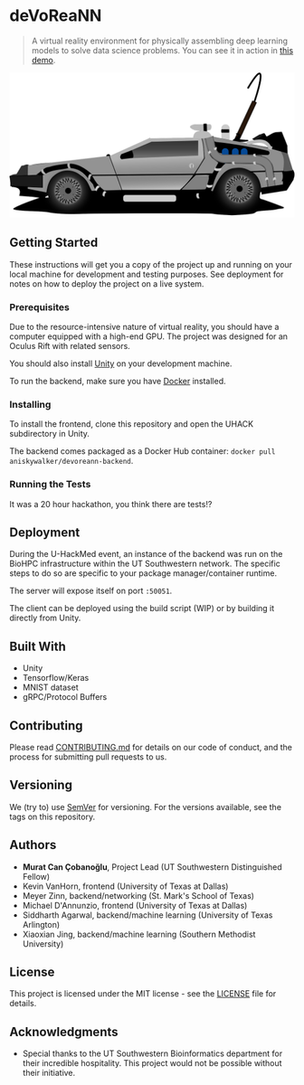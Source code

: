 # deVoReaNN

> A virtual reality environment for physically assembling deep learning models to solve data science problems.
You can see it in action in [this demo](https://www.youtube.com/embed/E_VWewj_jX8).

![How it's pronounced](delorean.png)

## Getting Started

These instructions will get you a copy of the project up and running on your local machine for development and testing purposes. See deployment for notes on how to deploy the project on a live system.

### Prerequisites

Due to the resource-intensive nature of virtual reality, you should have a computer equipped with a high-end GPU. The project was designed for an Oculus Rift with related sensors.

You should also install [Unity](https://store.unity.com/download?ref=personal) on your development machine.

To run the backend, make sure you have [Docker](https://www.docker.com/get-started) installed.

### Installing

To install the frontend, clone this repository and open the UHACK subdirectory in Unity.

The backend comes packaged as a Docker Hub container: `docker pull aniskywalker/devoreann-backend`.

### Running the Tests

It was a 20 hour hackathon, you think there are tests!?

## Deployment

During the U-HackMed event, an instance of the backend was run on the BioHPC infrastructure within the UT Southwestern network. The specific steps to do so are specific to your package manager/container runtime.

The server will expose itself on port `:50051`.

The client can be deployed using the build script (WIP) or by building it directly from Unity.

## Built With

* Unity
* Tensorflow/Keras
* MNIST dataset
* gRPC/Protocol Buffers

## Contributing

Please read [CONTRIBUTING.md](CONTRIBUTING.md) for details on our code of conduct, and the process for submitting pull requests to us.

## Versioning

We (try to) use [SemVer](http://semver.org/) for versioning. For the versions available, see the tags on this repository.

## Authors

* **Murat Can Çobanoğlu**, Project Lead (UT Southwestern Distinguished Fellow)
* Kevin VanHorn, frontend (University of Texas at Dallas)
* Meyer Zinn, backend/networking (St. Mark's School of Texas)
* Michael D'Annunzio, frontend (University of Texas at Dallas)
* Siddharth Agarwal, backend/machine learning (University of Texas Arlington)
* Xiaoxian Jing, backend/machine learning (Southern Methodist University)

## License

This project is licensed under the MIT license - see the [LICENSE](LICENSE) file for details.

## Acknowledgments

* Special thanks to the UT Southwestern Bioinformatics department for their incredible hospitality. This project would not be possible without their initiative.
